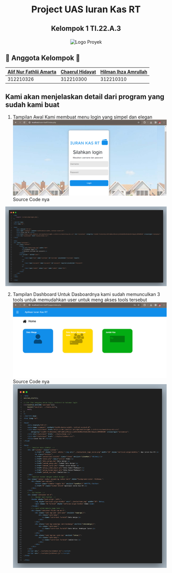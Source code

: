 # <p align="center"> Project UAS Iuran Kas RT </p>
## <p align="center"> Kelompok 1 TI.22.A.3 </p>
<p align="center">
  <img src="media/logo.png" alt="Logo Proyek" width="500">
</p>

## 🚀 Anggota Kelompok 🚀 </br>
| [Alif Nur Fathlii Amarta](https://github.com/Alifamarta) | [Chaerul Hidayat](https://github.com/ChaerulHidayat17) | [Hilman Ihza Amrullah](https://github.com/HilmanAmrullah) | 
|---------|---------|---------| 
| 312210326 | 312210300 | 312210310 |

## Kami akan menjelaskan detail dari program yang sudah kami buat
1. Tampilan Awal
   Kami membuat menu login yang simpel dan elegan
   <img src="gambar/tampilan awal.png">
  Source Code nya
  <img src="gambar/code_home.png">

2. Tampilan Dashboard
   Untuk Dasboardnya kami sudah memunculkan 3 tools untuk memudahkan user untuk meng akses tools tersebut
   <img src="gambar/homepage admin.png">
   Source Code nya
   <img src="gambar/code index.png">
